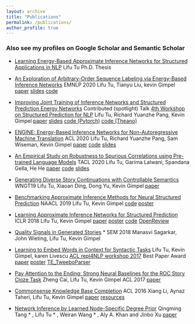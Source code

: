 ```yaml
---
layout: archive
title: "Publications"
permalink: /publications/
author_profile: true
---
```


### Also see my profiles on Google Scholar and Semantic Scholar

- [Learning Energy-Based Approximate Inference Networks for Structured Applications in NLP](https://arxiv.org/pdf/2108.12522.pdf)
Lifu Tu
Ph.D. Thesis


- [An Exploration of Arbitrary-Order Sequence Labeling via Energy-Based Inference Networks](https://arxiv.org/pdf/2010.02789.pdf)
EMNLP 2020
Lifu Tu, Tianyu Liu, kevin Gimpel
[paper](https://arxiv.org/abs/2010.02789.pdf") [slides](http://lifu-tu.github.io/files/HighOrderEMNLP2020.pdf) [code](https://github.com/tyliupku/Arbitrary-Order-Infnet)


- [Improving Joint Training of Inference Networks and Structured Prediction Energy Networks](https://arxiv.org/abs/1911.02891)
Contributed (spotlight) Talk [4th Workshop on Structured Prediction for NLP](https://structuredprediction.github.io/SPNLP20/schedule/)
Lifu Tu, Richard Yuanzhe Pang, Kevin Gimpel
[paper]()  [slides](http://lifu-tu.github.io/files/spnlpEMNLP2020.pdf)  [code (Pytorch)](https://github.com/tyliupku/Arbitrary-Order-Infnet)  [code (Theano)](https://github.com/lifu-tu/adv_infnet_joint")


- [ENGINE: Energy-Based Inference Networks for Non-Autoregressive Machine Translation](https://arxiv.org/abs/2005.00850)
ACL 2020
Lifu Tu, Richard Yuanzhe Pang, Sam Wiseman, Kevin Gimpel
[paper](https://arxiv.org/abs/2005.00850) [code](https://github.com/lifu-tu/ENGINE) [slides](http://lifu-tu.github.io/files/ACL2020Talk.pdf)


- [An Empirical Study on Robustness to Spurious Correlations using Pre-trained Language Models](https://arxiv.org/abs/2007.06778)
TACL 2020
Lifu Tu, Garima Lalwani, Spandana Gella, He He
[paper](https://arxiv.org/abs/2007.06778) [code](https://github.com/lifu-tu/Study-NLP-Robustness) [slides](http://lifu-tu.github.io/files/TACL2020.pdf)

- [Generating Diverse Story Continuations with Controllable Semantics](https://arxiv.org/pdf/1909.13434.pdf)
WNGT19
Lifu Tu, Xiaoan Ding, Dong Yu, Kevin Gimpel
[paper](https://arxiv.org/pdf/1909.13434.pdf)

- [Benchmarking Approximate Inference Methods for Neural Structured Prediction](https://arxiv.org/abs/1904.01138)
NAACL 2019
Lifu Tu, Kevin Gimpel
[code](https://github.com/lifu-tu/BenchmarkingApproximateInference) [poster](http://lifu-tu.github.io/files/Benchmarking_Approximate_Inference_poster.pdf)
 
- [Learning Approximate Inference Networks for Structured Prediction](https://arxiv.org/abs/1803.03376)
ICLR 2018
Lifu Tu, Kevin Gimpel
[paper]() [poster](http://lifu-tu.github.io/files/InfNet_poster.pdf) [code](https://github.com/lifu-tu/INFNET) [OpenReview](https://openreview.net/forum?id=H1WgVz-AZ) 


- [Quality Signals in Generated Stories](http://ttic.uchicago.edu/~kgimpel/papers/sagarkar+etal.starsem18.pdf) * SEM 2018
Manasvi Sagarkar, John Wieting, Lifu Tu, Kevin Gimpel

- [Learning to Embed Words in Context for Syntactic Tasks](https://arxiv.org/abs/1706.02807)
Lifu Tu, Kevin Gimpel, karen Livescu
[ACL repl4NLP workshop 2017](https://sites.google.com/site/repl4nlp2017/accepted-papers) Best Paper Award
[paper](https://arxiv.org/abs/1706.02807) [poster](http://lifu-tu.github.io/files/rep4nlp.pdf) [TE\_TweeboParser](https://github.com/lifu-tu/TE_TweeboParser")


- [Pay Attention to the Ending: Strong Neural Baselines for the ROC Story Cloze Task](https://aclanthology.org/P17-2097/)
Zheng Cai, Lifu Tu, Kevin Gimpel
ACL 2017
[paper](https://aclanthology.org/P17-2097/)


- [Commonsense Knowledge Base Completion](http://aclweb.org/anthology/P16-1137)
ACL 2016
Xiang Li, Aynaz Taheri, Lifu Tu, Kevin Gimpel
[paper](http://aclweb.org/anthology/P16-1137) [resources](http://ttic.uchicago.edu/~kgimpel/commonsense.html)


- [Network Inference by Learned Node-Specific Degree Prior](https://arxiv.org/pdf/1602.02386v1.pdf)
Qingming Tang * , Lifu Tu * , Weiran Wang * , Aly A. Khan and Jinbo Xu
[paper](https://arxiv.org/pdf/1602.02386v1.pdf)

<!--
#{% if author.googlescholar %}
  You can also find my articles on <u><a href="{{author.googlescholar}}">my Google Scholar profile</a>.</u>
#{% endif %}

#{% include base_path %}

#{% for post in site.publications reversed %}
#  {% include archive-single.html %}
#{% endfor %}

-->
